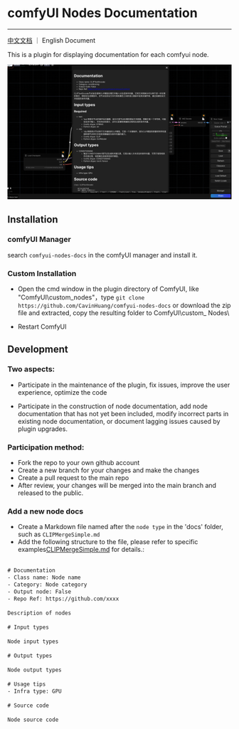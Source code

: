 # comfyUI Nodes Documentation

----

[中文文档](README_zh.md) ｜ English Document

This is a plugin for displaying documentation for each comfyui node.

![example1](examples/2.png)

## Installation

### comfyUI Manager

search `comfyui-nodes-docs` in the comfyUI manager and install it.

### Custom Installation

- Open the cmd window in the plugin directory of ComfyUI, like "ComfyUI\custom_nodes"，type `git clone https://github.com/CavinHuang/comfyui-nodes-docs` or download the zip file and extracted, copy the resulting folder to ComfyUI\custom_ Nodes\

- Restart ComfyUI

## Development

### Two aspects:

- Participate in the maintenance of the plugin, fix issues, improve the user experience, optimize the code

- Participate in the construction of node documentation, add node documentation that has not yet been included, modify incorrect parts in existing node documentation, or document lagging issues caused by plugin upgrades.

### Participation method:

- Fork the repo to your own github account
- Create a new branch for your changes and make the changes
- Create a pull request to the main repo
- After review, your changes will be merged into the main branch and released to the public.

### Add a new node docs

- Create a Markdown file named after the `node type` in the 'docs' folder, such as `CLIPMergeSimple.md`
- Add the following structure to the file, please refer to specific examples[CLIPMergeSimple.md](docs/CLIPMergeSimple.md) for details.:

<pre><code>
# Documentation
- Class name: Node name
- Category: Node category
- Output node: False
- Repo Ref: https://github.com/xxxx

Description of nodes

# Input types

Node input types

# Output types

Node output types

# Usage tips
- Infra type: GPU

# Source code

Node source code
</code></pre>